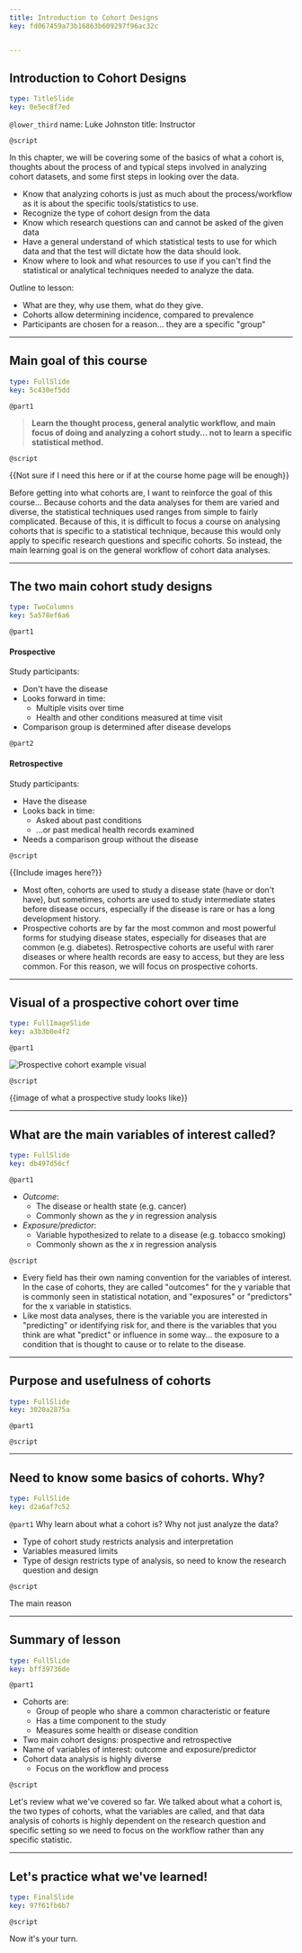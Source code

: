```yaml
---
title: Introduction to Cohort Designs
key: fd067459a73b16863b609297f96ac32c


---
```

## Introduction to Cohort Designs

```yaml
type: TitleSlide
key: 0e5ec8f7ed
```

`@lower_third`
name: Luke Johnston
title: Instructor

`@script`

In this chapter, we will be covering some of the basics of what a cohort is, thoughts about the process of and typical steps involved in analyzing cohort datasets, and some first steps in looking over the data.

- Know that analyzing cohorts is just as much about the process/workflow as it
is about the specific tools/statistics to use.
- Recognize the type of cohort design from the data
- Know which research questions can and cannot be asked of the given data
- Have a general understand of which statistical tests to use for which data and
that the test will dictate how the data should look.
- Know where to look and what resources to use if you can't find the statistical
or analytical techniques needed to analyze the data.

Outline to lesson:

- What are they, why use them, what do they give.
- Cohorts allow determining incidence, compared to prevalence
- Participants are chosen for a reason... they are a specific "group"

---
## Main goal of this course

```yaml
type: FullSlide
key: 5c430ef5dd
```

`@part1`

> **Learn the thought process, general analytic workflow, and main focus of doing and analyzing a cohort study... not to learn a specific statistical method.**

`@script`

{{Not sure if I need this here or if at the course home page will be enough}}

Before getting into what cohorts are, I want to reinforce the goal of this course... Because cohorts and the data analyses for them are varied and diverse, the statistical techniques used ranges from simple to fairly complicated. Because of this, it is difficult to focus a course on analysing cohorts that is specific to a statistical technique, because this would only apply to specific research questions and specific cohorts. So instead, the main learning goal is on the general workflow of cohort data analyses.

---
## The two main cohort study designs

```yaml
type: TwoColumns
key: 5a578ef6a6
```

`@part1`

#### Prospective

Study participants:

- Don't have the disease
- Looks forward in time:
    - Multiple visits over time
    - Health and other conditions measured at time visit
- Comparison group is determined after disease develops

`@part2`

#### Retrospective

Study participants:

- Have the disease
- Looks back in time:
    - Asked about past conditions
    - ...or past medical health records examined
- Needs a comparison group without the disease

`@script`

{{Include images here?}}

- Most often, cohorts are used to study a disease state (have or don't have), but sometimes, cohorts are used to study intermediate states before disease occurs, especially if the disease is rare or has a long development history.
- Prospective cohorts are by far the most common and most powerful forms for studying disease states, especially for diseases that are common (e.g. diabetes). Retrospective cohorts are useful with rarer diseases or where health records are easy to access, but they are less common. For this reason, we will focus on prospective cohorts.

---
## Visual of a prospective cohort over time

```yaml
type: FullImageSlide
key: a3b3b0e4f2
```

`@part1`

![Prospective cohort example visual]()

`@script`

{{image of what a prospective study looks like}}

---
## What are the main variables of interest called?

```yaml
type: FullSlide
key: db497d56cf
```

`@part1`

- *Outcome*: 
    - The disease or health state (e.g. cancer)
    - Commonly shown as the $y$ in regression analysis
- *Exposure/predictor*: 
    - Variable hypothesized to relate to a disease (e.g. tobacco smoking)
    - Commonly shown as the $x$ in regression analysis

`@script`

- Every field has their own naming convention for the variables of interest. In the case of cohorts, they are called "outcomes" for the y variable that is commonly seen in statistical notation, and "exposures" or "predictors" for the x variable in statistics.
- Like most data analyses, there is the variable you are interested in "predicting" or identifying risk for, and there is the variables that you think are what "predict" or influence in some way... the exposure to a condition that is thought to cause or to relate to the disease.


---
## Purpose and usefulness of cohorts

```yaml
type: FullSlide
key: 3020a2875a
```

`@part1`



`@script`




---
## Need to know some basics of cohorts. Why?

```yaml
type: FullSlide
key: d2a6af7c52
```

`@part1`
Why learn about what a cohort is? Why not just analyze the data?
- Type of cohort study restricts analysis and interpretation
- Variables measured limits 
- Type of design restricts type of analysis, so need to know the research
question and design

`@script`

The main reason 




---
## Summary of lesson

```yaml
type: FullSlide
key: bff39736de
```

`@part1`

- Cohorts are:
    - Group of people who share a common characteristic or feature 
    - Has a time component to the study
    - Measures some health or disease condition
- Two main cohort designs: prospective and retrospective
- Name of variables of interest: outcome and exposure/predictor
- Cohort data analysis is highly diverse
    - Focus on the workflow and process

`@script`

Let's review what we've covered so far. We talked about what a cohort is, the two types of cohorts, what the variables are called, and that data analysis of cohorts is highly dependent on the research question and specific setting so we need to focus on the workflow rather than any specific statistic.

---
## Let's practice what we've learned!

```yaml
type: FinalSlide
key: 97f61fb6b7
```

`@script`

Now it's your turn.

